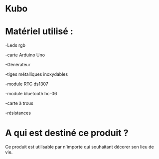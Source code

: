 # Kubo

# Matériel utilisé : 

-Leds rgb

-carte Arduino Uno

-Générateur

-tiges métalliques inoxydables

-module RTC ds1307

-module bluetooth hc-06

-carte à trous

-résistances


# A qui est destiné ce produit ?

Ce produit est utilisable par n'importe qui souhaitant décorer son lieu de vie.
